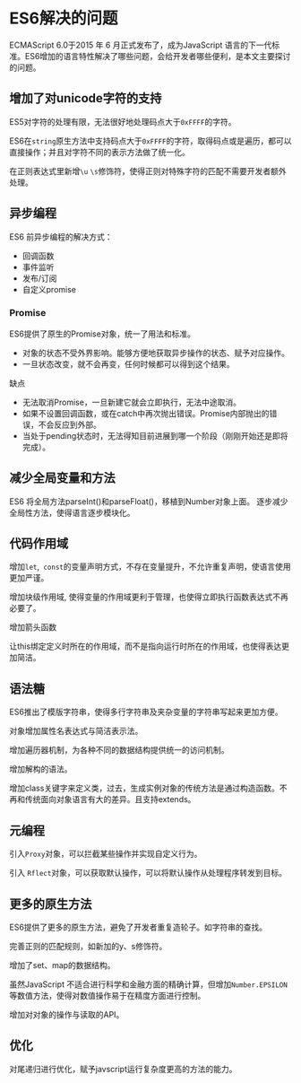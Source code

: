 # ES6解决的问题

ECMAScript 6.0于2015 年 6 月正式发布了，成为JavaScript 语言的下一代标准。ES6增加的语言特性解决了哪些问题，会给开发者哪些便利，是本文主要探讨的问题。

## 增加了对unicode字符的支持
ES5对字符的处理有限，无法很好地处理码点大于`0xFFFF`的字符。

ES6在`string`原生方法中支持码点大于`0xFFFF`的字符，取得码点或是遍历，都可以直接操作；并且对字符不同的表示方法做了统一化。

在正则表达式里新增`\u` `\s`修饰符，使得正则对特殊字符的匹配不需要开发者额外处理。




## 异步编程

ES6 前异步编程的解决方式：

- 回调函数
- 事件监听
- 发布/订阅
- 自定义promise

### Promise

ES6提供了原生的Promise对象，统一了用法和标准。

- 对象的状态不受外界影响。能够方便地获取异步操作的状态、赋予对应操作。
- 一旦状态改变，就不会再变，任何时候都可以得到这个结果。

缺点

- 无法取消Promise，一旦新建它就会立即执行，无法中途取消。
- 如果不设置回调函数，或在catch中再次抛出错误。Promise内部抛出的错误，不会反应到外部。
- 当处于pending状态时，无法得知目前进展到哪一个阶段（刚刚开始还是即将完成）。



## 减少全局变量和方法

ES6 将全局方法parseInt()和parseFloat()，移植到Number对象上面。 逐步减少全局性方法，使得语言逐步模块化。

## 代码作用域

增加`let`,` const`的变量声明方式，不存在变量提升，不允许重复声明，使语言使用更加严谨。

 增加块级作用域, 使得变量的作用域更利于管理，也使得立即执行函数表达式不再必要了。



增加箭头函数

让this绑定定义时所在的作用域，而不是指向运行时所在的作用域，也使得表达更加简洁。

## 语法糖

ES6推出了模版字符串，使得多行字符串及夹杂变量的字符串写起来更加方便。

对象增加属性名表达式与简洁表示法。

增加遍历器机制，为各种不同的数据结构提供统一的访问机制。

增加解构的语法。

增加class关键字来定义类，过去，生成实例对象的传统方法是通过构造函数。不再和传统面向对象语言有大的差异。且支持extends。

## 元编程

引入`Proxy`对象，可以拦截某些操作并实现自定义行为。 

引入 `Rflect`对象，可以获取默认操作，可以将默认操作从处理程序转发到目标。

## 更多的原生方法

ES6提供了更多的原生方法，避免了开发者重复造轮子。如字符串的查找。

完善正则的匹配规则，如新加的y、s修饰符。

增加了set、map的数据结构。

虽然JavaScript 不适合进行科学和金融方面的精确计算，但增加`Number.EPSILON`等数值方法，使得对数值操作易于在精度方面进行控制。

增加对对象的操作与读取的API。



## 优化

对尾递归进行优化，赋予javscript运行复杂度更高的方法的能力。



